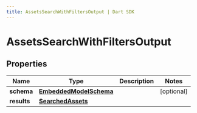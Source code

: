 ```yaml
---
title: AssetsSearchWithFiltersOutput | Dart SDK
---
```


# AssetsSearchWithFiltersOutput

## Properties
Name | Type | Description | Notes
------------ | ------------- | ------------- | -------------
**schema** | [**EmbeddedModelSchema**](EmbeddedModelSchema) |  | [optional] 
**results** | [**SearchedAssets**](SearchedAssets) |  | 



